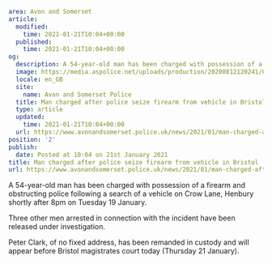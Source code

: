 ```yaml
area: Avon and Somerset
article:
  modified:
    time: 2021-01-21T10:04+00:00
  published:
    time: 2021-01-21T10:04+00:00
og:
  description: A 54-year-old man has been charged with possession of a firearm and obstructing police following a search of a vehicle on Crow Lane, Henbury shortly after 8pm on Tuesday 19 January.
  image: https://media.aspolice.net/uploads/production/20200812120241/Charged_judge-on-white-2_Aug-2020-e1597230226868.png
  locale: en_GB
  site:
    name: Avon and Somerset Police
  title: Man charged after police seize firearm from vehicle in Bristol | Avon and Somerset Police
  type: article
  updated:
    time: 2021-01-21T10:04+00:00
  url: https://www.avonandsomerset.police.uk/news/2021/01/man-charged-after-police-seize-firearm-from-vehicle-in-bristol/
position: '2'
publish:
  date: Posted at 10:04 on 21st January 2021
title: Man charged after police seize firearm from vehicle in Bristol | Avon and Somerset Police
url: https://www.avonandsomerset.police.uk/news/2021/01/man-charged-after-police-seize-firearm-from-vehicle-in-bristol/
```

A 54-year-old man has been charged with possession of a firearm and obstructing police following a search of a vehicle on Crow Lane, Henbury shortly after 8pm on Tuesday 19 January.

Three other men arrested in connection with the incident have been released under investigation.

Peter Clark, of no fixed address, has been remanded in custody and will appear before Bristol magistrates court today (Thursday 21 January).
